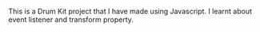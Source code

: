 This is a Drum Kit project that I have made using Javascript. I learnt about event listener and transform property.
